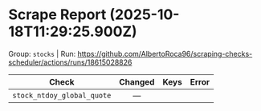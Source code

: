 # Scrape Report (2025-10-18T11:29:25.900Z)

Group: `stocks`  |  Run: https://github.com/AlbertoRoca96/scraping-checks-scheduler/actions/runs/18615028826

| Check | Changed | Keys | Error |
|---|:---:|:--|:--|
| `stock_ntdoy_global_quote` | — |  |  |
